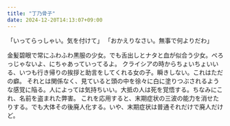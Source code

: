 ```yaml
---
title: "丁乃骨子"
date: 2024-12-20T14:13:07+09:00
---
```


「いってらっしゃい。気を付けて」
「おかえりなさい。無事で何よりだわ」

金髪碧眼で常にふわふわ黒服の少女。でも舌出しとナタと血が似合う少女。ぺろっじゃないよ、にちゃあっていってるよ。
クライシアの時からちょいちょいいる、いつも行き帰りの挨拶と助言をしてくれる女の子。瞬きしない。これはただの癖。
それとは関係なく、見ていると頭の中を徐々に白に塗りつぶされるような感覚に陥る。人によっては気持ちいい。大抵の人は死を覚悟する。ちなみにこれ、名前を盗まれた弊害。
これを応用すると、末期症状の三波の能力を消せたりする。でも大体その後廃人化する。いや、末期症状は普通それだけで廃人だけど。
